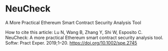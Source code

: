 # NeuCheck
A More Practical Ethereum Smart Contract Security Analysis Tool

How to cite this article: Lu N, Wang B, Zhang Y, Shi W, Esposito C. NeuCheck: A more practical Ethereum
smart contract security analysis tool. Softw: Pract Exper. 2019;1–20. https://doi.org/10.1002/spe.2745
